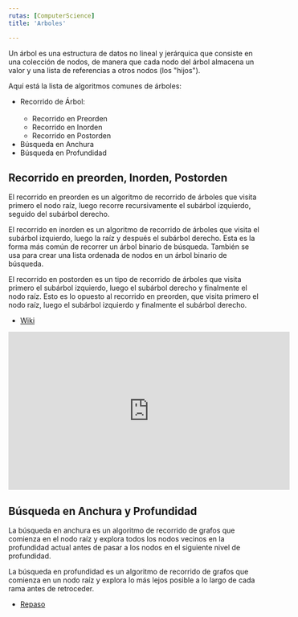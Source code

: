 ```yaml
---
rutas: [ComputerScience]
title: 'Arboles'

---
```


Un árbol es una estructura de datos no lineal y jerárquica que consiste en una colección de nodos, de manera que cada nodo del árbol almacena un valor y una lista de referencias a otros nodos (los "hijos").

Aquí está la lista de algoritmos comunes de árboles:

- Recorrido de Árbol:
    <br/><br/>
    - Recorrido en Preorden
    - Recorrido en Inorden
    - Recorrido en Postorden
- Búsqueda en Anchura
- Búsqueda en Profundidad

## Recorrido en preorden, Inorden, Postorden
El recorrido en preorden es un algoritmo de recorrido de árboles que visita primero el nodo raíz, luego recorre recursivamente el subárbol izquierdo, seguido del subárbol derecho.

El recorrido en inorden es un algoritmo de recorrido de árboles que visita el subárbol izquierdo, luego la raíz y después el subárbol derecho. Esta es la forma más común de recorrer un árbol binario de búsqueda. También se usa para crear una lista ordenada de nodos en un árbol binario de búsqueda.

El recorrido en postorden es un tipo de recorrido de árboles que visita primero el subárbol izquierdo, luego el subárbol derecho y finalmente el nodo raíz. Esto es lo opuesto al recorrido en preorden, que visita primero el nodo raíz, luego el subárbol izquierdo y finalmente el subárbol derecho.

* [Wiki](https://es.wikipedia.org/wiki/Recorrido_de_árboles)

<iframe width="560" height="315" src="https://www.youtube.com/embed/Jo2euX89Oz8?si=4-p0UN0JaKz3BsUN" title="YouTube video player" frameborder="0" allow="accelerometer; autoplay; clipboard-write; encrypted-media; gyroscope; picture-in-picture; web-share" referrerpolicy="strict-origin-when-cross-origin" allowfullscreen></iframe>

## Búsqueda en Anchura y Profundidad
La búsqueda en anchura es un algoritmo de recorrido de grafos que comienza en el nodo raíz y explora todos los nodos vecinos en la profundidad actual antes de pasar a los nodos en el siguiente nivel de profundidad.

La búsqueda en profundidad es un algoritmo de recorrido de grafos que comienza en un nodo raíz y explora lo más lejos posible a lo largo de cada rama antes de retroceder.

* [Repaso](/blog/ComputerScience/algoritmos/algoritmos-grafos#búsqueda-en-anchura)